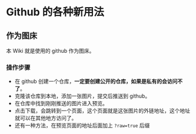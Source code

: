 # Github 的各种新用法
## 作为图床
本 Wiki 就是使用的 github 作为图床。

### 操作步骤
- 在 github 创建一个仓库，**一定要创建公开的仓库，如果是私有的会访问不了**。
- 克隆该仓库到本地，添加一张图片，提交后推送到 github。
- 在仓库中找到刚刚推送的图片进入预览。
- 点击下载，会跳转到一个页面，这个页面就是这张图片的外链地址，这个地址就可以在其他地方访问了。
- 还有一种方法，在预览页面的地址后面加上 `?raw=true` 后缀
